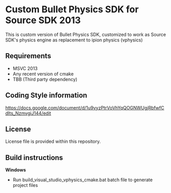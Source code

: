 # Custom Bullet Physics SDK for Source SDK 2013

This is custom version of Bullet Physics SDK, customized to work as Source SDK's physics engine as replacement to ipion physics (vphysics)

## Requirements

- MSVC 2013
- Any recent version of cmake
- TBB (Third party dependency)

## Coding Style information

https://docs.google.com/document/d/1u9vyzPtrVoVhYqQOGNWUgjRbfwfCdIts_NzmvgiJ144/edit

## License

License file is provided within this repository.

## Build instructions

**Windows**

- Run build_visual_studio_vphysics_cmake.bat batch file to generate project files
